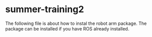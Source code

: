 # summer-training2
The following file is about how to instal the robot arm package.
The package can be installed if you have ROS already installed.
